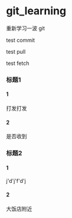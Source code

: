 # git_learning
重新学习一波 git

test commit

test pull

test fetch


### 标题1

#### 1
打发打发
#### 2
是否收到
### 标题2

#### 1
j'd'j'f'd'j
#### 2
大饭店附近
